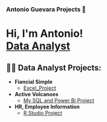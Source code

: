 ### Antonio Guevara Projects 👋
<h1>Hi, I'm Antonio! <br/><a href="https://github.com/antomagu">Data Analyst</a>

<h2>👨‍💻 Data Analyst Projects:</h2> 

- <b>Fiancial Simple</b>
  - [Excel_Project](https://antomagu.github.io/Active_Volcanoes/)
- <b>Active Volcanoes</b>
  - [My SQL and Power Bi Project](https://github.com/antomagu/ActiveVolcanoes/tree/main)
- <b>HR, Employee Information</b>
  - [R Studio Project](https://antomagu.github.io/Employee_Information/)

<!--



